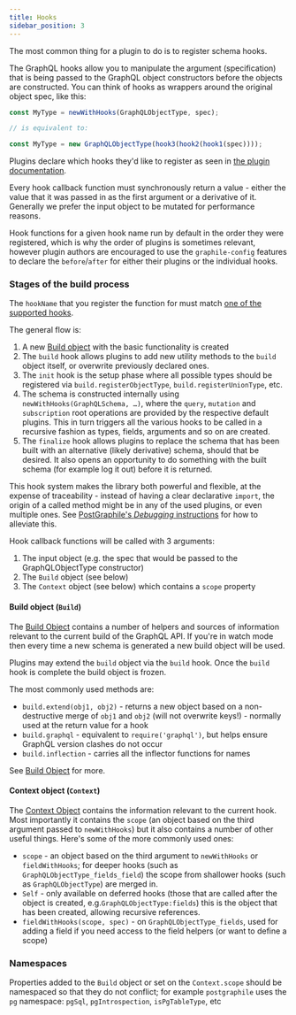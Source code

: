 ```yaml
---
title: Hooks
sidebar_position: 3
---
```


The most common thing for a plugin to do is to register schema hooks.

The GraphQL hooks allow you to manipulate the argument (specification) that is
being passed to the GraphQL object constructors before the objects are
constructed. You can think of hooks as wrappers around the original object
spec, like this:

```js
const MyType = newWithHooks(GraphQLObjectType, spec);

// is equivalent to:

const MyType = new GraphQLObjectType(hook3(hook2(hook1(spec))));
```

Plugins declare which hooks they'd like to register as seen in [the plugin documentation](./plugins).

Every hook callback function must synchronously return a value - either the
value that it was passed in as the first argument or a derivative of it.
Generally we prefer the input object to be mutated for performance reasons.

Hook functions for a given hook name run by default in the order they were
registered, which is why the order of plugins is sometimes relevant, however
plugin authors are encouraged to use the `graphile-config` features to declare
the `before`/`after` for either their plugins or the individual hooks.

### Stages of the build process

The `hookName` that you register the function for must match
[one of the supported hooks](/graphile-build/all-hooks/).

The general flow is:

1.  A new [Build object](/graphile-build/build-object/) with the basic
    functionality is created
2.  The `build` hook allows plugins to add new utility methods to the `build`
    object itself, or overwrite previously declared ones.
3.  The `init` hook is the setup phase where all possible types should be
    registered via `build.registerObjectType`, `build.registerUnionType`, etc.
4.  The schema is constructed internally using `newWithHooks(GraphQLSchema, …)`,
    where the `query`, `mutation` and `subscription` root operations are
    provided by the respective default plugins. This in turn triggers all the
    various hooks to be called in a recursive fashion as types, fields, arguments
    and so on are created.
5.  The `finalize` hook allows plugins to replace the schema that has been built
    with an alternative (likely derivative) schema, should that be desired. It
    also opens an opportunity to do something with the built schema (for example
    log it out) before it is returned.

This hook system makes the library both powerful and flexible, at the expense of
traceability - instead of having a clear declarative `import`, the origin of a
called method might be in any of the used plugins, or even multiple ones. See
[PostGraphile's _Debugging_ instructions](/postgraphile/debugging/#debug-envvars)
for how to alleviate this.

Hook callback functions will be called with 3 arguments:

1.  The input object (e.g. the spec that would be passed to the
    GraphQLObjectType constructor)
2.  The `Build` object (see below)
3.  The `Context` object (see below) which contains a `scope` property

#### Build object (`Build`)

The [Build Object](/graphile-build/build-object/) contains a number of helpers
and sources of information relevant to the current build of the GraphQL API. If
you're in watch mode then every time a new schema is generated a new build
object will be used.

Plugins may extend the `build` object via the `build` hook. Once the `build`
hook is complete the build object is frozen.

The most commonly used methods are:

- `build.extend(obj1, obj2)` - returns a new object based on a non-destructive
  merge of `obj1` and `obj2` (will not overwrite keys!) - normally used at the
  return value for a hook
- `build.graphql` - equivalent to `require('graphql')`, but helps ensure GraphQL
  version clashes do not occur
- `build.inflection` - carries all the inflector functions for names

See [Build Object](/graphile-build/build-object/) for more.

#### Context object (`Context`)

The [Context Object](/graphile-build/context-object/) contains the information
relevant to the current hook. Most importantly it contains the `scope` (an
object based on the third argument passed to `newWithHooks`) but it also
contains a number of other useful things. Here's some of the more commonly used
ones:

- `scope` - an object based on the third argument to `newWithHooks` or
  `fieldWithHooks`; for deeper hooks (such as `GraphQLObjectType_fields_field`)
  the scope from shallower hooks (such as `GraphQLObjectType`) are merged in.
- `Self` - only available on deferred hooks (those that are called after the
  object is created, e.g.`GraphQLObjectType:fields`) this is the object that has
  been created, allowing recursive references.
- `fieldWithHooks(scope, spec)` - on `GraphQLObjectType_fields`, used for
  adding a field if you need access to the field helpers (or want to define a
  scope)

### Namespaces

Properties added to the `Build` object or set on the `Context.scope` should be
namespaced so that they do not conflict; for example `postgraphile` uses the
`pg` namespace: `pgSql`, `pgIntrospection`, `isPgTableType`, etc

<!-- TODO: expand -->
